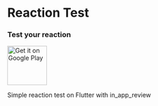 # Reaction Test

### Test your reaction

<a href='https://play.google.com/store/apps/details?id=com.carapacik.reactiontest'><img alt='Get it on Google Play' src='https://play.google.com/intl/en_us/badges/images/generic/en_badge_web_generic.png' height='90px'/></a>

Simple reaction test on Flutter with in_app_review
